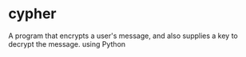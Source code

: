 # cypher
A program that encrypts a user's message, and also supplies a key to decrypt the message.
using Python 
